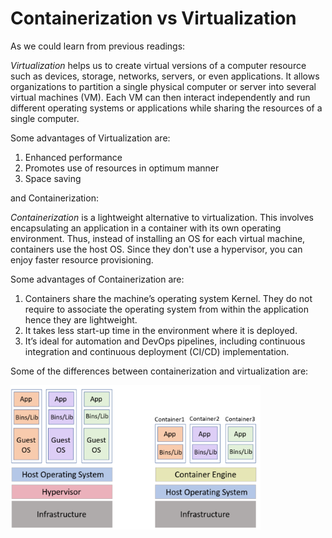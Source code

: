 <h1> Containerization vs Virtualization </h1>

As we could learn from previous readings:

_Virtualization_ helps us to create virtual versions of a computer resource such as devices, storage, networks, servers, or even applications. 
It allows organizations to partition a single physical computer or server into several virtual machines (VM). 
Each VM can then interact independently and run different operating systems or applications while sharing the resources of a single computer.

Some advantages of Virtualization are: 
1. Enhanced performance
2. Promotes use of resources in optimum manner
3. Space saving

and Containerization: 

_Containerization_ is a lightweight alternative to virtualization. This involves encapsulating an application in a container with its own operating environment.
Thus, instead of installing an OS for each virtual machine, containers use the host OS. Since they don't use a hypervisor, you can enjoy faster resource provisioning.

Some advantages of Containerization are:
1. Containers share the machine’s operating system Kernel. They do not require to associate the operating system from within the application hence they are lightweight.
2. It takes less start-up time in the environment where it is deployed.
3. It’s ideal for automation and DevOps pipelines, including continuous integration and continuous deployment (CI/CD) implementation.

Some of the differences between containerization and virtualization are: 

<img src = "img/containerization_vs_virtualization.png" alt="differences diagram" width="400"/>
